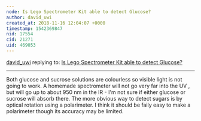 ```yaml
---
node: Is Lego Spectrometer Kit able to detect Glucose?
author: david_uwi
created_at: 2018-11-16 12:04:07 +0000
timestamp: 1542369847
nid: 17554
cid: 21271
uid: 469053
---
```




[david_uwi](../profile/david_uwi) replying to: [Is Lego Spectrometer Kit able to detect Glucose?](../notes/kokoz/11-14-2018/is-lego-spectrometer-kit-able-to-detect-glucose)

----
Both glucose and sucrose solutions are colourless so visible light is not going to work. A homemade spectrometer will not go very far into the UV , but will go up to about 950 nm in the IR - I'm not sure if either glucose or sucrose will absorb there.
The more obvious way to detect sugars is by optical rotation using a polarimeter. I think it should be faily easy to make a polarimeter though its accuracy may be limited.